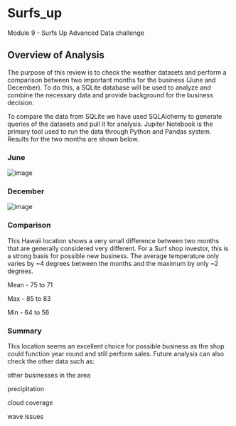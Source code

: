 # Surfs_up
Module 9 - Surfs Up Advanced Data challenge


## Overview of Analysis

The purpose of this review is to check the weather datasets and perform a comparison between two important months for the business (June and December).  To do this, a SQLite database will be used to analyze and combine the necessary data and provide background for the business decision.  

To compare the data from SQLite we have used SQLAlchemy to generate queries of the datasets and pull it for analysis.  Jupiter Notebook is the primary tool used to run the data through Python and Pandas system.  Results for the two months are shown below.

### June
![image](https://user-images.githubusercontent.com/107594247/184515972-c51aee7e-798a-4274-bb13-f7cfcb48fc7c.png)

### December

![image](https://user-images.githubusercontent.com/107594247/184515976-a9fb56c9-f000-4c0c-9234-87b3d62520ec.png)


### Comparison

This Hawaii location shows a very small difference between two months that are generally considered very different.  For a Surf shop investor, this is a strong basis for possible new business.  The average temperature only varies by ~4 degrees between the months and the maximum by only ~2 degrees.

Mean - 75 to 71

Max - 85 to 83

Min - 64 to 56

### Summary

This location seems an excellent choice for possible business as the shop could function year round and still perform sales.  Future analysis can also check the other data such as:

other businesses in the area

precipitation

cloud coverage

wave issues



